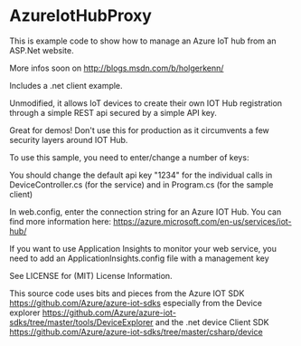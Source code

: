 # AzureIotHubProxy

This is example code to show how to manage an Azure IoT hub from an ASP.Net website. 

More infos soon on http://blogs.msdn.com/b/holgerkenn/

Includes a .net client example. 

Unmodified, it allows IoT devices to create their own IOT Hub registration through a simple REST api secured by a simple API key. 

Great for demos! Don't use this for production as it circumvents a few security layers around IOT Hub.

To use this sample, you need to enter/change a number of keys:

You should change the default api key "1234" for the individual calls in DeviceController.cs (for the service) and in Program.cs (for the sample client) 

In web.config, enter the connection string for an Azure IOT Hub. You can find more information here: https://azure.microsoft.com/en-us/services/iot-hub/

If you want to use Application Insights to monitor your web service, you need to add an ApplicationInsights.config file with a management key

See LICENSE for (MIT) License Information. 

This source code uses bits and pieces from the Azure IOT SDK https://github.com/Azure/azure-iot-sdks 
especially from the Device explorer https://github.com/Azure/azure-iot-sdks/tree/master/tools/DeviceExplorer 
and the .net device Client SDK https://github.com/Azure/azure-iot-sdks/tree/master/csharp/device

